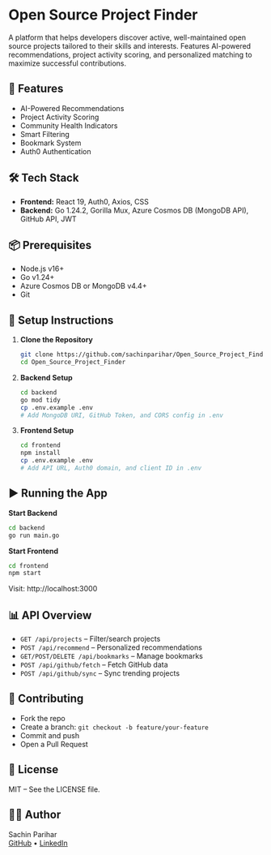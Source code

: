 # Open Source Project Finder
A platform that helps developers discover active, well-maintained open source projects tailored to their skills and interests. Features AI-powered recommendations, project activity scoring, and personalized matching to maximize successful contributions.

## 🚀 Features
- AI-Powered Recommendations
- Project Activity Scoring
- Community Health Indicators
- Smart Filtering
- Bookmark System
- Auth0 Authentication

## 🛠️ Tech Stack
- **Frontend:** React 19, Auth0, Axios, CSS
- **Backend:** Go 1.24.2, Gorilla Mux, Azure Cosmos DB (MongoDB API), GitHub API, JWT

## 📦 Prerequisites
- Node.js v16+
- Go v1.24+
- Azure Cosmos DB or MongoDB v4.4+
- Git

## 🔧 Setup Instructions

1. **Clone the Repository**
   ```bash
   git clone https://github.com/sachinparihar/Open_Source_Project_Finder.git
   cd Open_Source_Project_Finder
   ```
2. **Backend Setup**
   ```bash
   cd backend
   go mod tidy
   cp .env.example .env
   # Add MongoDB URI, GitHub Token, and CORS config in .env
   ```
3. **Frontend Setup**
   ```bash
   cd frontend
   npm install
   cp .env.example .env
   # Add API URL, Auth0 domain, and client ID in .env
   ```

## ▶️ Running the App
**Start Backend**
```bash
cd backend
go run main.go
```
**Start Frontend**
```bash
cd frontend
npm start
```
Visit: http://localhost:3000

## 📊 API Overview
- `GET /api/projects` – Filter/search projects
- `POST /api/recommend` – Personalized recommendations
- `GET/POST/DELETE /api/bookmarks` – Manage bookmarks
- `POST /api/github/fetch` – Fetch GitHub data
- `POST /api/github/sync` – Sync trending projects

## 🤝 Contributing
- Fork the repo
- Create a branch: `git checkout -b feature/your-feature`
- Commit and push
- Open a Pull Request

## 📝 License
MIT – See the LICENSE file.

## 👨‍💻 Author
Sachin Parihar  
[GitHub](https://github.com/sachinparihar) • [LinkedIn](https://linkedin.com/in/sachin-parihar-937b3b237/)
